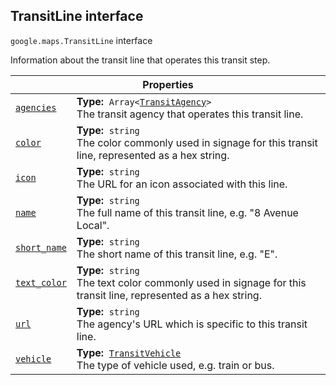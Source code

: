 
<h2 id="TransitLine">TransitLine interface</h2>
<p>
<code><span itemprop="path">google.maps</span>.<span itemprop="name">TransitLine</span></code>
interface
</p>
<p>Information about the transit line that operates this transit step.</p>
<div class="devsite-table-wrapper"><table class="properties responsive" summary="interface TransitLine - Properties">
<thead>
<tr><th colspan="2">Properties</th>
</tr></thead>
<tbody>
<tr id="TransitLine.agencies">
<td itemprop="property"><code><a class="secret-link" href="#TransitLine.agencies"><span>agencies</span></a></code></td>
<td><div><strong>Type:</strong>&nbsp; <code>Array&lt;<a href="TransitAgency.md">TransitAgency</a>&gt;</code></div>
<div class="desc">The transit agency that operates this transit line.</div></td>
</tr>
<tr id="TransitLine.color">
<td itemprop="property"><code><a class="secret-link" href="#TransitLine.color"><span>color</span></a></code></td>
<td><div><strong>Type:</strong>&nbsp; <code>string</code></div>
<div class="desc">The color commonly used in signage for this transit line, represented as a hex string.</div></td>
</tr>
<tr id="TransitLine.icon">
<td itemprop="property"><code><a class="secret-link" href="#TransitLine.icon"><span>icon</span></a></code></td>
<td><div><strong>Type:</strong>&nbsp; <code>string</code></div>
<div class="desc">The URL for an icon associated with this line.</div></td>
</tr>
<tr id="TransitLine.name">
<td itemprop="property"><code><a class="secret-link" href="#TransitLine.name"><span>name</span></a></code></td>
<td><div><strong>Type:</strong>&nbsp; <code>string</code></div>
<div class="desc">The full name of this transit line, e.g. "8 Avenue Local".</div></td>
</tr>
<tr id="TransitLine.short_name">
<td itemprop="property"><code><a class="secret-link" href="#TransitLine.short_name"><span>short_name</span></a></code></td>
<td><div><strong>Type:</strong>&nbsp; <code>string</code></div>
<div class="desc">The short name of this transit line, e.g. "E".</div></td>
</tr>
<tr id="TransitLine.text_color">
<td itemprop="property"><code><a class="secret-link" href="#TransitLine.text_color"><span>text_color</span></a></code></td>
<td><div><strong>Type:</strong>&nbsp; <code>string</code></div>
<div class="desc">The text color commonly used in signage for this transit line, represented as a hex string.</div></td>
</tr>
<tr id="TransitLine.url">
<td itemprop="property"><code><a class="secret-link" href="#TransitLine.url"><span>url</span></a></code></td>
<td><div><strong>Type:</strong>&nbsp; <code>string</code></div>
<div class="desc">The agency's URL which is specific to this transit line.</div></td>
</tr>
<tr id="TransitLine.vehicle">
<td itemprop="property"><code><a class="secret-link" href="#TransitLine.vehicle"><span>vehicle</span></a></code></td>
<td><div><strong>Type:</strong>&nbsp; <code><a href="TransitVehicle.md">TransitVehicle</a></code></div>
<div class="desc">The type of vehicle used, e.g. train or bus.</div></td>
</tr>
</tbody>
</table></div>
<script src="replace_links.js"></script>
